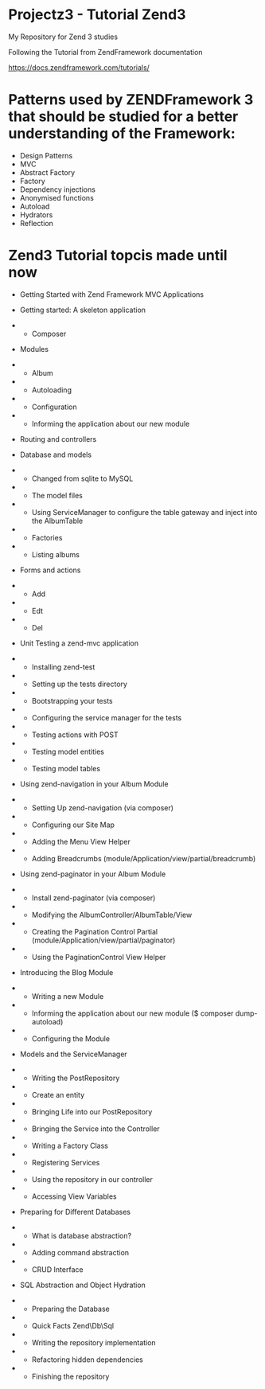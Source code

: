 # Projectz3 - Tutorial Zend3

My Repository for Zend 3 studies

Following the Tutorial from ZendFramework documentation

https://docs.zendframework.com/tutorials/

# Patterns used by ZENDFramework 3 that should be studied for a better understanding of the Framework:

- Design Patterns
- MVC
- Abstract Factory
- Factory
- Dependency injections
- Anonymised functions
- Autoload
- Hydrators
- Reflection

# Zend3 Tutorial topcis made until now 

- Getting Started with Zend Framework MVC Applications

- Getting started: A skeleton application
- - Composer

- Modules
- - Album
- - Autoloading
- - Configuration
- - Informing the application about our new module

- Routing and controllers

- Database and models
- - Changed from sqlite to MySQL
- - The model files
- - Using ServiceManager to configure the table gateway and inject into the AlbumTable
- - Factories
- - Listing albums

- Forms and actions
- - Add
- - Edt
- - Del

- Unit Testing a zend-mvc application
- - Installing zend-test
- - Setting up the tests directory
- - Bootstrapping your tests
- - Configuring the service manager for the tests
- - Testing actions with POST
- - Testing model entities
- - Testing model tables

- Using zend-navigation in your Album Module
- - Setting Up zend-navigation (via composer)
- - Configuring our Site Map
- - Adding the Menu View Helper
- - Adding Breadcrumbs (module/Application/view/partial/breadcrumb)

- Using zend-paginator in your Album Module
- - Install zend-paginator (via composer)
- - Modifying the AlbumController/AlbumTable/View
- - Creating the Pagination Control Partial (module/Application/view/partial/paginator)
- - Using the PaginationControl View Helper

- Introducing the Blog Module
- - Writing a new Module
- - Informing the application about our new module ($ composer dump-autoload)
- - Configuring the Module

- Models and the ServiceManager
- - Writing the PostRepository
- - Create an entity
- - Bringing Life into our PostRepository
- - Bringing the Service into the Controller
- - Writing a Factory Class
- - Registering Services
- - Using the repository in our controller
- - Accessing View Variables

- Preparing for Different Databases
- - What is database abstraction?
- - Adding command abstraction
- - CRUD Interface

- SQL Abstraction and Object Hydration
- - Preparing the Database
- - Quick Facts Zend\Db\Sql
- - Writing the repository implementation
- - Refactoring hidden dependencies
- - Finishing the repository
